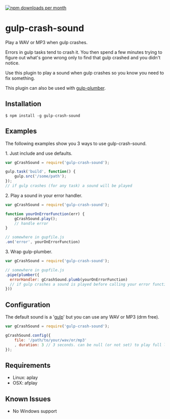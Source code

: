 [![npm downloads per month](http://img.shields.io/npm/dm/gulp-crash-sound.svg)](https://www.npmjs.org/package/gulp-crash-sound)

gulp-crash-sound
========

Play a WAV or MP3 when gulp crashes.

Errors in gulp tasks tend to crash it. You then spend a few minutes trying to figure out what's gone wrong only to find that gulp crashed and you didn't notice.

Use this plugin to play a sound when gulp crashes so you know you need to fix something.

This plugin can also be used with [gulp-plumber][1].


Installation
--------

    $ npm install -g gulp-crash-sound


Examples
--------

The following examples show you 3 ways to use gulp-crash-sound.

1\. Just include and use defaults.
```javascript
var gCrashSound = require('gulp-crash-sound');

gulp.task('build', function() {
	gulp.src('/some/path');
});
// if gulp crashes (for any task) a sound will be played
```

2\. Play a sound in your error handler.
```javascript
var gCrashSound = require('gulp-crash-sound');

function yourOnErrorFunction(err) {
	gCrashSound.play();
	// handle error
}

// somewhere in gupfile.js
.on('error', yourOnErrorFunction)
```

3\. Wrap gulp-plumber.
```javascript
var gCrashSound = require('gulp-crash-sound');

// somewhere in gupfile.js
.pipe(plumber({
  errorHandler: gCrashSound.plumb(yourOnErrorFunction)
  // if gulp crashes a sound is played before calling your error function
}))
```


Configuration
--------

The default sound is a '[gulp][2]' but you can use any WAV or MP3 (drm free).

```javascript
var gCrashSound = require('gulp-crash-sound');

gCrashSound.config({
	file: '/path/to/your/wav/or/mp3'
	, duration: 3 // 3 seconds. can be null (or not set) to play full length which is the default
});
```

Requirements
--------

* Linux: aplay
* OSX:   afplay



Known Issues
--------

* No Windows support


  [1]: https://www.npmjs.org/package/gulp-plumber
  [2]: https://raw.githubusercontent.com/zacbarton/gulp-crash-sound/master/sounds/gulp.wav
